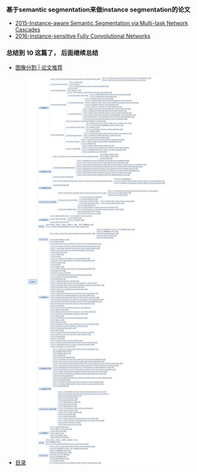 ### 基于semantic segmentation来做instance segmentation的论文

* [2015-Instance-aware Semantic Segmentation via Multi-task Network Cascades](paper/2015-Instance-aware%20Semantic%20Segmentation%20via%20Multi-task%20Network%20Cascades.pdf)
* [2016-Instance-sensitive Fully Convolutional Networks](paper/2016-Instance-sensitive%20Fully%20Convolutional%20Networks.pdf)


### 总结到 10 这篇了， 后面继续总结

* [图像分割 | 论文推荐](https://mp.weixin.qq.com/s/D9FbsgoqtnE0FgGx6Ce1IA)


* [目录](index.png)
![](index.png)